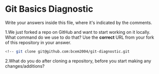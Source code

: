 # Git Basics Diagnostic

Write your answers inside this file, where it's indicated by the comments.

1.We just forked a repo on GitHub and want to start working on it locally.
What command do we use to do that? Use the **correct** URL from your fork of
this repository in your answer.

```sh
<!-- git clone git@github.com:bcem2004/git-diagnostic.git
```

2.What do you do after cloning a repository, before you start making any
changes/additions?

<!-- Create a new branch to make any changes.

3.What command do we use to create a new branch? Name this branch `response`
    in your answer. Then, how do we switch to that branch?

```sh
<!-- git checkout -b response or git branch response, then git checkout response
```

4.We just wrote some code. What command do we use to see a summary of the
    changes in our working directory?

```sh
<!-- git log
```

5.We want to prepare a change for a commit by adding a file to the staging
    area. What command do we use to stage a file named `diagnostic.md`?

```sh
<!-- git add diagnostic.md
```

6.Once `diagnostic.md` is staged, we have to make a commit by `git commit`.
What are the two formatting items you **need** to make up your commit message?

<!-- Capitilization and a hanging indent

-7.Should you ever edit published history?

 <!-- No
